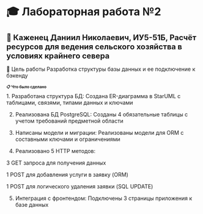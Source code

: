 # 🎓 Лабораторная работа №2

<h1 style="font-size: 20;"> 👋 Каженец Даниил Николаевич, ИУ5-51Б, Расчёт ресурсов для ведения сельского хозяйства в условиях крайнего севера </h1> 
🎯 Цель работы </h1>
Разработка структуры базы данных и ее подключение к бэкенду

<h1 style="font-size: 10;"> 📋 Что было сделано </h1>
1. Разработана структура БД:
Создана ER-диаграмма в StarUML с таблицами, связями, типами данных и ключами

2. Реализована БД PostgreSQL:
Созданы 4 обязательные таблицы с учетом требований предметной области

3. Написаны модели и миграции:
Реализованы модели для ORM с составными ключами и ограничениями

4. Реализовано 5 HTTP методов:

3 GET запроса для получения данных

1 POST для добавления услуги в заявку (ORM)

1 POST для логического удаления заявки (SQL UPDATE)

5. Интеграция с фронтендом:
Подключены 3 страницы приложения к базе данных
